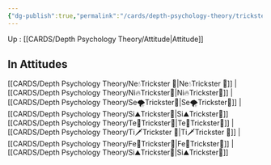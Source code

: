 ```yaml
---
{"dg-publish":true,"permalink":"/cards/depth-psychology-theory/trickster/","noteIcon":"","created":"2022-12-31T00:59:13.583+01:00","updated":"2023-04-21T13:49:33.165+02:00"}
---
```


Up : [[CARDS/Depth Psychology Theory/Attitude\|Attitude]]

## In Attitudes
[[CARDS/Depth Psychology Theory/Ne💧Trickster 🤡\|Ne💧Trickster 🤡]] | [[CARDS/Depth Psychology Theory/Ni🔥Trickster🤡\|Ni🔥Trickster🤡]] | [[CARDS/Depth Psychology Theory/Se🌪️Trickster🤡\|Se🌪️Trickster🤡]] | [[CARDS/Depth Psychology Theory/Si⛰️Trickster🤡\|Si⛰️Trickster🤡]]
[[CARDS/Depth Psychology Theory/Te🏹Trickster🤡\|Te🏹Trickster🤡]] | [[CARDS/Depth Psychology Theory/Ti🗡️Trickster 🤡\|Ti🗡️Trickster 🤡]] | [[CARDS/Depth Psychology Theory/Fe💉Trickster🤡\|Fe💉Trickster🤡]] | [[CARDS/Depth Psychology Theory/Si⛰️Trickster🤡\|Si⛰️Trickster🤡]]